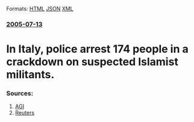 
Formats: [HTML](/news/2005/07/13/in-italy-police-arrest-174-people-in-a-crackdown-on-suspected-islamist-militants.html)  [JSON](/news/2005/07/13/in-italy-police-arrest-174-people-in-a-crackdown-on-suspected-islamist-militants.json)  [XML](/news/2005/07/13/in-italy-police-arrest-174-people-in-a-crackdown-on-suspected-islamist-militants.xml)  

### [2005-07-13](/news/2005/07/13/index.md)

##### 
#  In Italy, police arrest 174 people in a crackdown on suspected Islamist militants. 




### Sources:

1. [AGI](http://www.agi.it/english/news.pl?doc=200507131955-1284-RT1-CRO-0-NF11&page=0&id=agionline-eng.oggitalia)
2. [Reuters](http://today.reuters.co.uk/news/newsArticle.aspx?type=worldNews&storyID=2005-07-13T181330Z_01_SCH365578_RTRUKOC_0_SECURITY-ITALY.xml)
